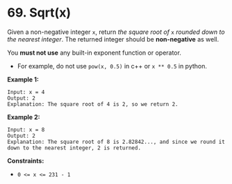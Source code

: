 # 69. Sqrt(x)

Given a non-negative integer `x`, return *the square root of* `x` *rounded down to the nearest integer*. The returned integer should be **non-negative** as well.

You **must not use** any built-in exponent function or operator.

- For example, do not use `pow(x, 0.5)` in c++ or `x ** 0.5` in python.

**Example 1:**

```
Input: x = 4
Output: 2
Explanation: The square root of 4 is 2, so we return 2.

```

**Example 2:**

```
Input: x = 8
Output: 2
Explanation: The square root of 8 is 2.82842..., and since we round it down to the nearest integer, 2 is returned.

```

**Constraints:**

- `0 <= x <= 231 - 1`
